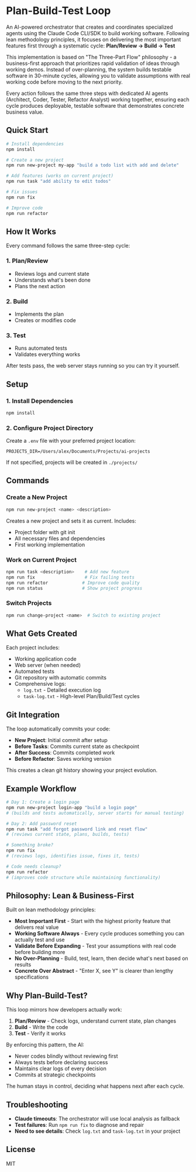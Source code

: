 # Plan-Build-Test Loop

An AI-powered orchestrator that creates and coordinates specialized agents using the Claude Code CLI/SDK to build working software. Following lean methodology principles, it focuses on delivering the most important features first through a systematic cycle: **Plan/Review → Build → Test**

This implementation is based on "The Three-Part Flow" philosophy - a business-first approach that prioritizes rapid validation of ideas through working demos. Instead of over-planning, the system builds testable software in 30-minute cycles, allowing you to validate assumptions with real working code before moving to the next priority.

Every action follows the same three steps with dedicated AI agents (Architect, Coder, Tester, Refactor Analyst) working together, ensuring each cycle produces deployable, testable software that demonstrates concrete business value.

## Quick Start

```bash
# Install dependencies
npm install

# Create a new project
npm run new-project my-app "build a todo list with add and delete"

# Add features (works on current project)
npm run task "add ability to edit todos"

# Fix issues
npm run fix

# Improve code
npm run refactor
```

## How It Works

Every command follows the same three-step cycle:

### 1. Plan/Review
- Reviews logs and current state
- Understands what's been done
- Plans the next action

### 2. Build
- Implements the plan
- Creates or modifies code

### 3. Test
- Runs automated tests
- Validates everything works

After tests pass, the web server stays running so you can try it yourself.

## Setup

### 1. Install Dependencies
```bash
npm install
```

### 2. Configure Project Directory
Create a `.env` file with your preferred project location:
```
PROJECTS_DIR=/Users/alex/Documents/Projects/ai-projects
```

If not specified, projects will be created in `./projects/`

## Commands

### Create a New Project
```bash
npm run new-project <name> <description>
```
Creates a new project and sets it as current. Includes:
- Project folder with git init
- All necessary files and dependencies
- First working implementation

### Work on Current Project
```bash
npm run task <description>    # Add new feature
npm run fix                   # Fix failing tests
npm run refactor             # Improve code quality
npm run status               # Show project progress
```

### Switch Projects
```bash
npm run change-project <name>  # Switch to existing project
```

## What Gets Created

Each project includes:
- Working application code
- Web server (when needed)
- Automated tests
- Git repository with automatic commits
- Comprehensive logs:
  - `log.txt` - Detailed execution log
  - `task-log.txt` - High-level Plan/Build/Test cycles

## Git Integration

The loop automatically commits your code:
- **New Project**: Initial commit after setup
- **Before Tasks**: Commits current state as checkpoint
- **After Success**: Commits completed work
- **Before Refactor**: Saves working version

This creates a clean git history showing your project evolution.

## Example Workflow

```bash
# Day 1: Create a login page
npm run new-project login-app "build a login page"
# (builds and tests automatically, server starts for manual testing)

# Day 2: Add password reset
npm run task "add forgot password link and reset flow"
# (reviews current state, plans, builds, tests)

# Something broke?
npm run fix
# (reviews logs, identifies issue, fixes it, tests)

# Code needs cleanup?
npm run refactor
# (improves code structure while maintaining functionality)
```

## Philosophy: Lean & Business-First

Built on lean methodology principles:
- **Most Important First** - Start with the highest priority feature that delivers real value
- **Working Software Always** - Every cycle produces something you can actually test and use
- **Validate Before Expanding** - Test your assumptions with real code before building more
- **No Over-Planning** - Build, test, learn, then decide what's next based on results
- **Concrete Over Abstract** - "Enter X, see Y" is clearer than lengthy specifications

## Why Plan-Build-Test?

This loop mirrors how developers actually work:

1. **Plan/Review** - Check logs, understand current state, plan changes
2. **Build** - Write the code
3. **Test** - Verify it works

By enforcing this pattern, the AI:
- Never codes blindly without reviewing first
- Always tests before declaring success
- Maintains clear logs of every decision
- Commits at strategic checkpoints

The human stays in control, deciding what happens next after each cycle.

## Troubleshooting

- **Claude timeouts**: The orchestrator will use local analysis as fallback
- **Test failures**: Run `npm run fix` to diagnose and repair
- **Need to see details**: Check `log.txt` and `task-log.txt` in your project

## License

MIT